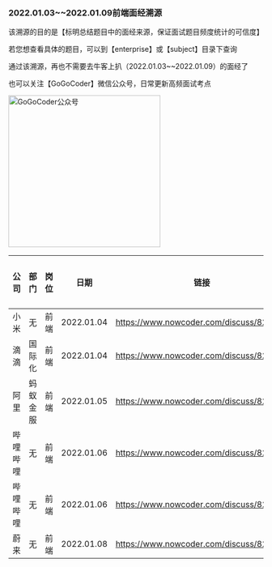 ### 2022.01.03~~2022.01.09前端面经溯源

该溯源的目的是【标明总结题目中的面经来源，保证面试题目频度统计的可信度】

若您想查看具体的题目，可以到【enterprise】或【subject】目录下查询

通过该溯源，再也不需要去牛客上扒（2022.01.03~~2022.01.09）的面经了

也可以关注【GoGoCoder】微信公众号，日常更新高频面试考点

<div  align="left">    
<img src="https://user-images.githubusercontent.com/35292389/139861774-5d339bd5-8f7f-4ce8-b4c6-1ec6190dde1f.jpg" width = "300" height = "300" alt="GoGoCoder公众号" align=center />
</div>

| 公司       | 部门     | 岗位   | 日期       | 链接                                    | 招聘类型 |
| ---------- | -------- | ------ | ---------- | --------------------------------------- | -------- |
| 小米     | 无       | 前端   | 2022.01.04 | https://www.nowcoder.com/discuss/828015 | 校招     |
| 滴滴     | 国际化       | 前端   | 2022.01.04 | https://www.nowcoder.com/discuss/827934 | 实习     |
| 阿里     | 蚂蚁金服       | 前端   | 2022.01.05 | https://www.nowcoder.com/discuss/828179 | 社招     |
| 哔哩哔哩     | 无       | 前端   | 2022.01.06 | https://www.nowcoder.com/discuss/828616 | 实习     |
| 哔哩哔哩     | 无       | 前端   | 2022.01.06 | https://www.nowcoder.com/discuss/828351 | 实习     |
| 蔚来     | 无       | 前端   | 2022.01.08 | https://www.nowcoder.com/discuss/829025 | 实习     |

